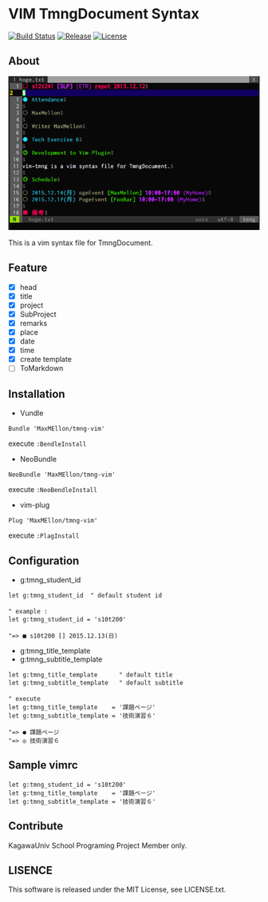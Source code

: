 # VIM TmngDocument Syntax

[![Build Status](https://travis-ci.org/MaxMEllon/vim-tmng.svg?branch=master)](https://travis-ci.org/MaxMEllon/vim-tmng)
[![Release](https://img.shields.io/github/release/MaxMEllon/vim-tmng.svg)](https://github.com/MaxMEllon/vim-tmng/releases/latest)
[![License](https://img.shields.io/github/license/MaxMEllon/vim-tmng.svg)](https://github.com/MaxMEllon/vim-tmng/blob/master/LICENSE.txt)

## About

![demo](https://raw.githubusercontent.com/MaxMEllon/demos/master/vim_tmng.png)

This is a vim syntax file for TmngDocument.

## Feature

- [x] head
- [x] title
- [x] project
- [x] SubProject
- [x] remarks
- [x] place
- [x] date
- [x] time
- [x] create template
- [ ] ToMarkdown

## Installation

- Vundle

```vim
Bundle 'MaxMEllon/tmng-vim'
```

execute `:BendleInstall`

- NeoBundle

```vim
NeoBundle 'MaxMEllon/tmng-vim'
```

execute `:NeoBendleInstall`

- vim-plug

```vim
Plug 'MaxMEllon/tmng-vim'
```

execute `:PlagInstall`

## Configuration

- g:tmng_student_id

```vim
let g:tmng_student_id  " default student id

" example :
let g:tmng_student_id = 's10t200'

"=> ■ s10t200 [] 2015.12.13(日)
```

- g:tmng_title_template
- g:tmng_subtitle_template

```vim
let g:tmng_title_template      " default title
let g:tmng_subtitle_template   " default subtitle

" execute
let g:tmng_title_template    = '課題ページ'
let g:tmng_subtitle_template = '技術演習６'

"=> ● 課題ページ
"=> ◎ 技術演習６
```

## Sample vimrc

```vim
let g:tmng_student_id = 's10t200'
let g:tmng_title_template    = '課題ページ'
let g:tmng_subtitle_template = '技術演習６'
```

## Contribute

KagawaUniv School Programing Project Member only.

## LISENCE

This software is released under the MIT License, see LICENSE.txt.
